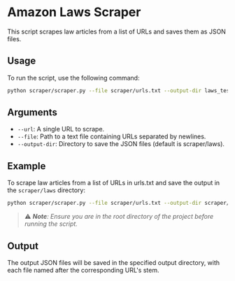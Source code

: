 # Amazon Laws Scraper

This script scrapes law articles from a list of URLs and saves them as JSON files.

## Usage

To run the script, use the following command:

```bash
python scraper/scraper.py --file scraper/urls.txt --output-dir laws_test
```

## Arguments
- `--url`: A single URL to scrape.
- `--file`: Path to a text file containing URLs separated by newlines.
- `--output-dir`: Directory to save the JSON files (default is scraper/laws).

## Example
To scrape law articles from a list of URLs in urls.txt and save the output in the `scraper/laws` directory:

```bash
python scraper/scraper.py --file scraper/urls.txt --output-dir scraper/laws
```
> ⚠️ _**Note**: Ensure you are in the root directory of the project before running the script._

## Output
The output JSON files will be saved in the specified output directory, with each file named after the corresponding URL's stem.